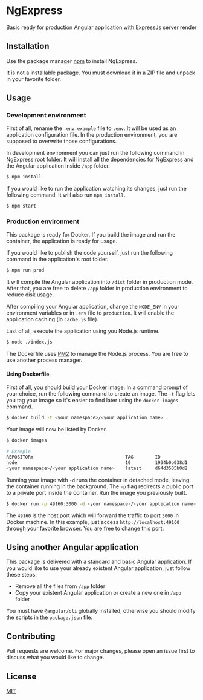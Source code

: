 # NgExpress

Basic ready for production Angular application with ExpressJs server render

## Installation

Use the package manager [npm](https://www.npmjs.com/) to install NgExpress.

It is not a installable package. You must download it in a ZIP file and unpack in your favorite folder.

## Usage

### Development environment
First of all, rename the `.env.example` file to `.env`. It will be used as an application configuration file. In the production environment, you are supposed to overwrite those configurations.

In development environment you can just run the following command in NgExpress root folder. It will install all the dependencies for NgExpress and the Angular application inside `/app` folder.

```bash
$ npm install
```

If you would like to run the application watching its changes, just run the following command. It will also run `npm install`.

```bash
$ npm start
```

### Production environment
This package is ready for Docker. If you build the image and run the container, the application is ready for usage.

If you would like to publish the code yourself, just run the following command in the application's root folder.

```bash
$ npm run prod
```

It will compile the Angular application into `/dist` folder in production mode. After that, you are free to delete `/app` folder in production environment to reduce disk usage.

After compiling your Angular application, change the `NODE_ENV` in your environment variables or in `.env` file to `production`. It will enable the application caching (in `cache.js` file).

Last of all, execute the application using you Node.js runtime.

```bash
$ node ./index.js
```

The Dockerfile uses [PM2](http://pm2.keymetrics.io) to manage the Node.js process. You are free to use another process manager.

#### Using Dockerfile

First of all, you should build your Docker image. In a command prompt of your choice, run the following command to create an image. The `-t` flag lets you tag your image so it's easier to find later using the `docker images` command.

```bash
$ docker build -t <your namespace>/<your application name> .
```

Your image will now be listed by Docker.

```bash
$ docker images

# Example
REPOSITORY                                  TAG        ID              CREATED
node                                        10         1934b0b038d1    5 days ago
<your namespace>/<your application name>    latest     d64d3505b0d2    1 minute ago
```

Running your image with `-d` runs the container in detached mode, leaving the container running in the background. The `-p` flag redirects a public port to a private port inside the container. Run the image you previously built.

```bash
$ docker run -p 49160:3000 -d <your namespace>/<your application name>
```

The `49160` is the host port which will forward the traffic to port `3000` in Docker machine. In this example, just access `http://localhost:49160` through your favorite browser. You are free to change this port.

## Using another Angular application
This package is delivered with a standard and basic Angular application. If you would like to use your already existent Angular application, just follow these steps:

- Remove all the files from `/app` folder
- Copy your existent Angular application or create a new one in `/app` folder

You must have `@angular/cli` globally installed, otherwise you should modify the scripts in the `package.json` file.

## Contributing
Pull requests are welcome. For major changes, please open an issue first to discuss what you would like to change.

## License
[MIT](https://choosealicense.com/licenses/mit/)
